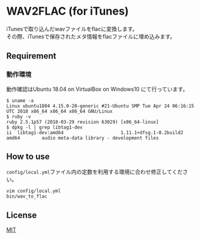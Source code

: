 # WAV2FLAC (for iTunes)
iTunesで取り込んだwavファイルをflacに変換します。  
その際、iTunesで保存されたメタ情報をflacファイルに埋め込みます。  

## Requirement
### 動作環境
動作確認はUbuntu 18.04 on VirtualBox on Windows10 にて行っています。  

```
$ uname -a
Linux ubuntu1804 4.15.0-20-generic #21-Ubuntu SMP Tue Apr 24 06:16:15 UTC 2018 x86_64 x86_64 x86_64 GNU/Linux
$ ruby -v
ruby 2.5.1p57 (2018-03-29 revision 63029) [x86_64-linux]
$ dpkg -l | grep libtag1-dev
ii  libtag1-dev:amd64                     1.11.1+dfsg.1-0.2build2             amd64        audio meta-data library - development files
```

## How to use
`config/local.yml`ファイル内の定数を利用する環境に合わせ修正してください。  
```
vim config/local.yml
bin/wav_to_flac
```

## License
[MIT](LICENSE)
